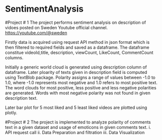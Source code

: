 # SentimentAnalysis
#Project # 1
The project performs sentiment analysis on description of vidoes posted on Sweden Youtube official channel. https://youtube.com/@sweden

Firstly data is acquired using request API method in json format which is then filtered to required fields and saved as a dataframe. The dataframe constitue videoId,title, description, viewCount, LikeCount, CommentCount columns.

Initially a generic world cloud is generated using description column of dataframe. Later ploarity of texts given in description field is computed using TextBlob package. Polarity assigns a range of values between -1.0 to 1.0, where -1.0 represents most negative and 1.0 refers to most positive text. The word clouds for most positive, less positive and less negative polarities are generated. Words with most negative polarity was not found in given description text.

Later bar plot for 5 most liked and 5 least liked videos are plotted using plotly.

#Project # 2
The project is implemented to analyze polarity of comments text in a given dataset and usage of emoticons in given comments text. i. API request call ii. Data Preparation and filtration iii. Data Visualization
